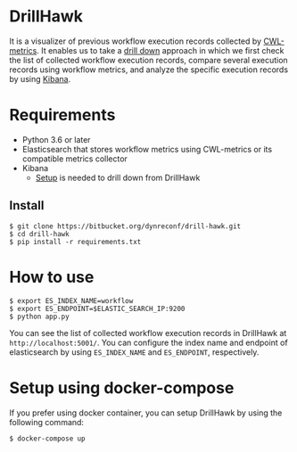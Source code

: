# DrillHawk

It is a visualizer of previous workflow execution records collected by [CWL-metrics](https://inutano.github.io/cwl-metrics/).
It enables us to take a [drill down](https://en.wikipedia.org/wiki/Drill_down) approach in which we first check the list of collected workflow execution records, compare several execution records using workflow metrics, and analyze the specific execution records by using [Kibana](https://www.elastic.co/kibana).

# Requirements

- Python 3.6 or later
- Elasticsearch that stores workflow metrics using CWL-metrics or its compatible metrics collector
- Kibana
  - [Setup](doc/manual.md) is needed to drill down from DrillHawk

## Install
```console
$ git clone https://bitbucket.org/dynreconf/drill-hawk.git
$ cd drill-hawk
$ pip install -r requirements.txt
```

# How to use
```console
$ export ES_INDEX_NAME=workflow
$ export ES_ENDPOINT=$ELASTIC_SEARCH_IP:9200
$ python app.py
```

You can see the list of collected workflow execution records in DrillHawk at `http://localhost:5001/`.
You can configure the index name and endpoint of elasticsearch by using `ES_INDEX_NAME` and `ES_ENDPOINT`, respectively.


# Setup using docker-compose
If you prefer using docker container, you can setup DrillHawk by using the following command:

```console
$ docker-compose up
```
